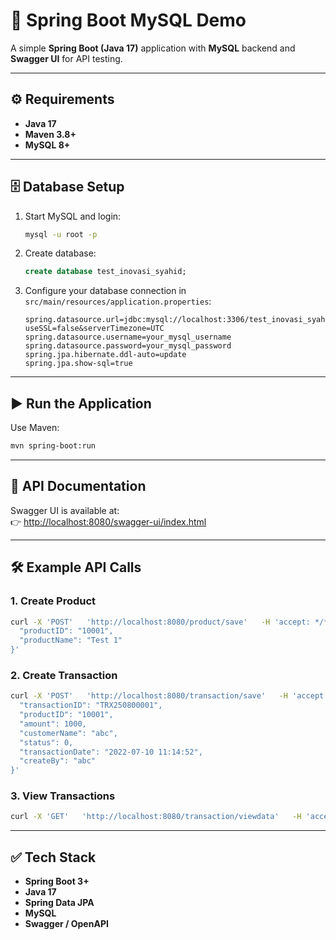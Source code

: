 # 🚀 Spring Boot MySQL Demo

A simple **Spring Boot (Java 17)** application with **MySQL** backend and **Swagger UI** for API testing.  

---

## ⚙️ Requirements
- **Java 17**
- **Maven 3.8+**
- **MySQL 8+**

---

## 🗄️ Database Setup
1. Start MySQL and login:
   ```bash
   mysql -u root -p
   ```
2. Create database:
   ```sql
   create database test_inovasi_syahid;
   ```
3. Configure your database connection in `src/main/resources/application.properties`:
   ```properties
   spring.datasource.url=jdbc:mysql://localhost:3306/test_inovasi_syahid?useSSL=false&serverTimezone=UTC
   spring.datasource.username=your_mysql_username
   spring.datasource.password=your_mysql_password
   spring.jpa.hibernate.ddl-auto=update
   spring.jpa.show-sql=true
   ```

---

## ▶️ Run the Application
Use Maven:
```bash
mvn spring-boot:run
```

---

## 📖 API Documentation
Swagger UI is available at:  
👉 [http://localhost:8080/swagger-ui/index.html](http://localhost:8080/swagger-ui/index.html)

---

## 🛠️ Example API Calls

### 1. Create Product
```bash
curl -X 'POST'   'http://localhost:8080/product/save'   -H 'accept: */*'   -H 'Content-Type: application/json'   -d '{
  "productID": "10001",
  "productName": "Test 1"
}'
```

### 2. Create Transaction
```bash
curl -X 'POST'   'http://localhost:8080/transaction/save'   -H 'accept: */*'   -H 'Content-Type: application/json'   -d '{
  "transactionID": "TRX250800001",
  "productID": "10001",
  "amount": 1000,
  "customerName": "abc",
  "status": 0,
  "transactionDate": "2022-07-10 11:14:52",
  "createBy": "abc"
}'
```

### 3. View Transactions
```bash
curl -X 'GET'   'http://localhost:8080/transaction/viewdata'   -H 'accept: */*'
```

---

## ✅ Tech Stack
- **Spring Boot 3+**
- **Java 17**
- **Spring Data JPA**
- **MySQL**
- **Swagger / OpenAPI**
